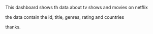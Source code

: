 This dashboard shows th data about tv shows and movies on netflix

the data contain the id, title, genres, rating and countries

thanks.